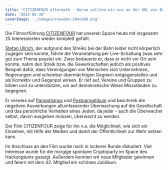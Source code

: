 ```yaml
---
title: "CITIZENFOUR aftermath - Warum sollten wir uns an der GDL ein Beispiel nehmen?"
date: "2015-05-20"
coverImage: './images/snowden-204x300.png'
---
```


Die Filmvorführung [CITIZENFOUR](https://de.wikipedia.org/wiki/Citizenfour_%28Film%29) hat unseren Space heute mit insgesamt 25 Interessierten wieder komplett gefüllt.

[Stefan Ullrich](https://www.interdisciplinary-laboratory.hu-berlin.de/de/personen/stefan-ullrich), der aufgrund des Streiks bei der Bahn leider nicht körperlich zugegen sein konnte, führte die Veranstaltung per Live-Schaltung (was sehr gut zum Thema passte) ein. Zwar bedauerte er, dass er nicht vor Ort sein konnte, nahm den Streik bzw. die Gewerkschaften jedoch als positives Beispiel dafür, dass Vereinigungen von Menschen sich Unternehmen, Regierungen und scheinbar übermächtigen Gegnern entgegenstellen und als Korrektiv und Gegenpol wirken. Er rief auf, Vereine und Gruppen zu bilden und zu unterstützen, um auf demokratische Weise Missständen zu begegnen.

Er verwies auf [Panoptismus](https://de.wikipedia.org/wiki/Panoptismus) und [Postpanoptikum](https://de.wikipedia.org/wiki/Postpanoptikum) und beschrieb die negativen Auswirkungen allumfassender Überwachung auf die Gesellschaft und das persönliche Verhalten eines Jeden, da jeder - auch die Überwacher selbst, davon ausgehen müssen, überwacht zu werden.

Der Film CITIZENFOUR zeige für ihn v.a. die Möglichkeit, wie sich ein Einzelner, mit Hilfe der Medien und damit der Öffentlichkeit zur Wehr setzen kann.

Im Anschluss an den Film wurde noch in lockerer Runde diskutiert. Viel Interesse wurde für die morgige spontane Cryptoparty im Space des Hackzogtums gezeigt. Außerdem konnten wir neue Mitglieder gewinnen und feiern mit dem 42. Mitglied ein schönes Jubiläum.
